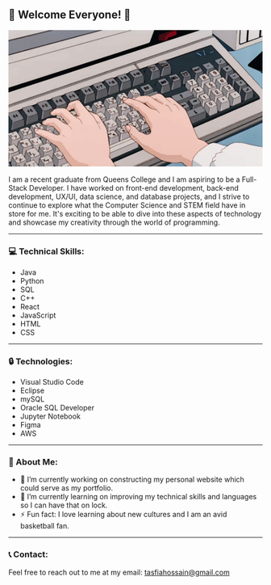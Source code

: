 ## 👋 Welcome Everyone! 👋 

![](coding.gif)
  

I am a recent graduate from Queens College and I am aspiring to be a Full-Stack Developer. I have worked on front-end development, back-end development, UX/UI, data science, and database projects, and I strive to continue to explore what the Computer Science and STEM field have in store for me. It's exciting to be able to dive into these aspects of technology and showcase my creativity through the world of programming. 
  

<hr size="0.1">  


### 💻 Technical Skills:

<ul>
  <li>Java</li>
  <li>Python</li>
  <li>SQL</li>
  <li>C++</li>
  <li>React</li>
  <li>JavaScript</li>
  <li>HTML</li>
  <li>CSS</li>
</ul>

<hr size="0.1">  

### 🔒 Technologies:

<ul>
  <li>Visual Studio Code</li>
  <li>Eclipse</li>
  <li>mySQL</li>
  <li>Oracle SQL Developer</li>
  <li>Jupyter Notebook</li> 
  <li>Figma</li> 
  <li>AWS</li>
</ul>

<hr size="0.1">  

### 📌 About Me:

  
- 🚧 I’m currently working on constructing my personal website which could serve as my portfolio.
- 🌱 I’m currently learning on improving my technical skills and languages so I can have that on lock.
- ⚡ Fun fact: I love learning about new cultures and I am an avid basketball fan.

<hr size="0.1">  

### 📞 Contact:

Feel free to reach out to me at my email: tasfiahossain@gmail.com



